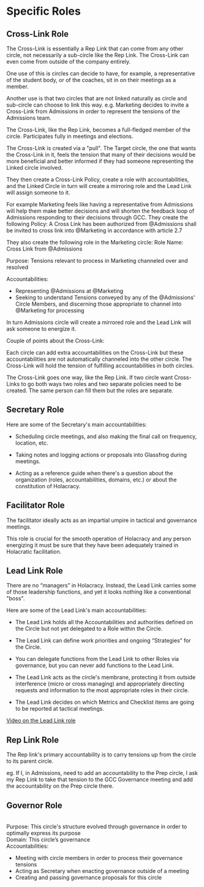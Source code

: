 # Specific Roles

## Cross-Link Role
The Cross-Link is essentially a Rep Link that can come from any other circle, not necessarily a sub-circle like the Rep Link.  The Cross-Link can even come from outside of the company entirely.

One use of this is circles can decide to have, for example, a representative of the student body, or of the coaches, sit in on their meetings as a member.

Another use is that two circles that are not linked naturally as circle and sub-circle can choose to link this way.  e.g. Marketing decides to invite a Cross-Link from Admissions in order to represent the tensions of the Admissions team.

The Cross-Link, like the Rep Link, becomes a full-fledged member of the circle.  Participates fully in meetings and elections.

The Cross-Link is created via a "pull".  The Target circle, the one that wants the Cross-Link in it, feels the tension that many of their decisions would be more beneficial and better informed if they had someone representing the Linked circle involved.

They then create a Cross-Link Policy, create a role with accountabilities, and the Linked Circle in turn will create a mirroring role and the Lead Link will assign someone to it.

For example Marketing feels like having a representative from Admissions will help them make better decisions and will shorten the feedback loop of Admissions responding to their decisions through GCC.  They create the following Policy:
A Cross Link has been authorized from @Admissions shall be invited to cross link into @Marketing in accordance with article 2.7

They also create the following role in the Marketing circle:
Role Name: Cross Link from @Admissions

Purpose:
Tensions relevant to process in Marketing channeled over and resolved

Accountabilities:
- Representing @Admissions at @Marketing
- Seeking to understand Tensions conveyed by any of the @Admissions' Circle Members, and discerning those appropriate to channel into @Marketing for processing

In turn Admissions circle will create a mirrored role and the Lead Link will ask someone to energize it.

Couple of points about the Cross-Link:

Each circle can add extra accountabilities on the Cross-Link but these accountabilities are not automatically channeled into the other circle. The Cross-Link will hold the tension of fulfilling accountabilities in both circles.

The Cross-Link goes one way, like the Rep Link.  If two circle want Cross-Links to go both ways two roles and two separate policies need to be created.  The same person can fill them but the roles are separate.


## Secretary Role

Here are some of the Secretary's main accountabilities:

- Scheduling circle meetings, and also making the final call on frequency, location, etc.

- Taking notes and logging actions or proposals into Glassfrog during meetings.

- Acting as a reference guide when there's a question about the organization (roles, accountabilities, domains, etc.) or about the constitution of Holacracy.

## Facilitator Role
The facilitator ideally acts as an impartial umpire in tactical and governance meetings.

This role is crucial for the smooth operation of Holacracy and any person energizing it must be sure that they have been adequately trained in Holacratic facilitation.

## Lead Link Role
There are no “managers” in Holacracy. Instead, the Lead Link carries some of those leadership functions, and yet it looks nothing like a conventional "boss".

Here are some of the Lead Link's main accountabilities:

- The Lead Link holds all the Accountabilities and authorities defined on the Circle but not yet delegated to a Role within the Circle.

- The Lead Link can define work priorities and ongoing “Strategies” for the Circle.

- You can delegate functions from the Lead Link to other Roles via governance, but you can never add functions to the Lead Link.

- The Lead Link acts as the circle's membrane, protecting it from outside interference (micro or cross managing) and appropriately directing requests and information to the most appropriate roles in their circle.

- The Lead Link decides on which Metrics and Checklist items are going to be reported at tactical meetings.

[Video on the Lead Link role](http://holacracy.org/resources/the-lead-link-role-in-holacracy)

## Rep Link Role
The Rep link's primary accountability is to carry tensions up from the circle to its parent circle.

eg. If I, in Admissions, need to add an accountability to the Prep circle, I ask my Rep Link to take that tension to the GCC Governance meeting and add the accountability on the Prep circle there.

## Governor Role
<br>Purpose:  This circle's structure evolved through governance in order to optimally express its purpose
<br>Domain: This circle’s governance
<br>Accountabilities:
- Meeting with circle members in order to process their governance tensions
- Acting as Secretary when enacting governance outside of a meeting
- Creating and passing governance proposals for this circle

